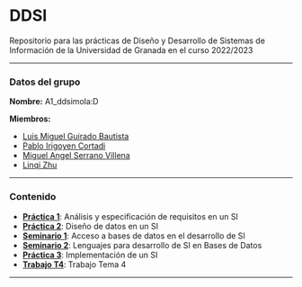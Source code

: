 [S1]: https://github.com/lu1smgb/DDSI/tree/main/S1/
[P1]: Practica1.pdf
[P2]: Practica2.pdf
[S2]: Seminario2.pdf
[P3]: P3
[T4]: trabajo_Tema4.pdf
[GitHub-LMGB]: https://github.com/lu1smgb
[GitHub-PIC]: https://github.com/PIrigoyen
[GitHub-MASV]: https://github.com/migue-maca-IngInfo
[GitHub-LZ]: https://github.com/zlq07

# DDSI
Repositorio para las prácticas de Diseño y Desarrollo de Sistemas de Información de la Universidad de Granada en el curso 2022/2023

---

### Datos del grupo

**Nombre:** A1_ddsimola:D

**Miembros:**
 - [Luis Miguel Guirado Bautista][GitHub-LMGB]
 - [Pablo Irigoyen Cortadi][GitHub-PIC]
 - [Miguel Angel Serrano Villena][GitHub-MASV]
 - [Linqi Zhu][GitHub-LZ]

---

### Contenido
 - [**Práctica 1**][P1]: Análisis y especificación de requisitos en un SI
 - [**Práctica 2**][P2]: Diseño de datos en un SI
 - [**Seminario 1**][S1]: Acceso a bases de datos en el desarrollo de SI
 - [**Seminario 2**][S2]: Lenguajes para desarrollo de SI en Bases de Datos
 - [**Práctica 3**][P3]: Implementación de un SI
 - [**Trabajo T4**][T4]: Trabajo Tema 4

---
